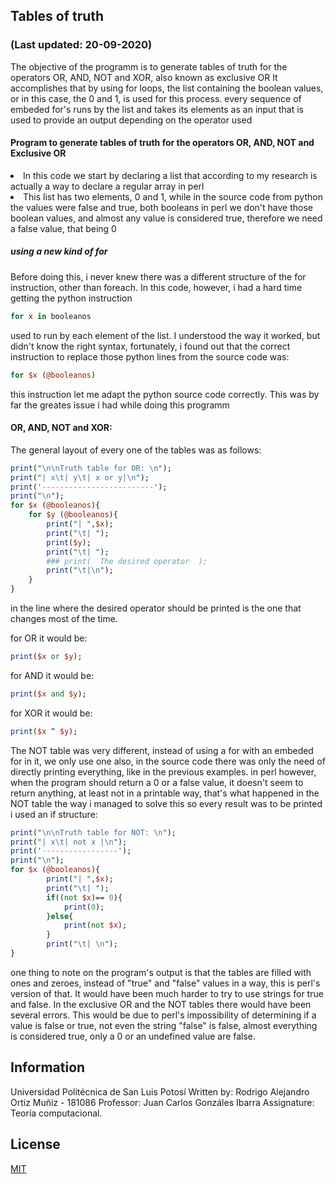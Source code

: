 ## Tables of truth 
### (Last updated: 20-09-2020)
The objective of the programm is to generate tables of truth for the operators OR, AND, NOT and XOR, also known as exclusive OR
It accomplishes that by using for loops, the list containing the boolean values, or in this case, the 0 and 1, is used for this process. 
every sequence of embeded for's runs by the list and takes its elements as an input that is used to provide an output depending on the operator used


#### Program to generate tables of truth for the operators OR, AND, NOT and Exclusive OR
  <li>In this code we start by declaring a list that according to my research is actually a way to declare a regular array in perl</li>
  <li> This list has two elements, 0 and 1, while in the source code from python the values were false and true, both booleans
  in perl we don't have those boolean values, and almost any value is considered true, therefore we need a false value, that being 0</li>
  
##### using a new kind of for

Before doing this, i never knew there was a different structure of the for instruction, other than foreach. 
In this code, however, i had a hard time getting the python instruction 
```python
for x in booleanos
```
used to run by each element of the list.
I understood the way it worked, but didn't know the right syntax, fortunately, i found out that the correct instruction 
to replace those python lines from the source code was:

```perl
for $x (@booleanos)
```
this instruction let me adapt the python source code correctly. This was by far the greates issue i had while doing this programm



#### OR, AND, NOT and XOR:

The general layout of every one of the tables was as follows: 

```perl
print("\n\nTruth table for OR: \n");
print("| x\t| y\t| x or y|\n");
print('-------------------------');
print("\n");
for $x (@booleanos){
	for $y (@booleanos){
		print("| ",$x);
		print("\t| ");
		print($y);
		print("\t| ");
		### print(  The desired operator  );
		print("\t|\n");
	}
}
```
in the line where the desired operator should be printed is the one that changes most of the time.

for OR it would be: 
```perl
print($x or $y);
```

for AND it would be: 
```perl
print($x and $y);
```

for XOR it would be: 
```perl
print($x ^ $y);
```

The NOT table was very different, instead of using a for with an embeded for in it, we only use one
also, in the source code there was only the need of directly printing everything, like in the previous examples.
in perl however, when the program should return a 0 or a false value, it doesn't seem to return anything, at least not in a printable way, that's what happened in the NOT table
the way i managed to solve this so every result was to be printed i used an if structure:
```perl
print("\n\nTruth table for NOT: \n");
print("| x\t| not x |\n");
print('-----------------');
print("\n");
for $x (@booleanos){
		print("| ",$x);
		print("\t| ");
		if((not $x)== 0){
			print(0);
		}else{
			print(not $x);
		}
		print("\t| \n");
}
```
one thing to note on the program's output is that the tables are filled with ones and zeroes, instead of "true" and "false" values
in a way, this is perl's version of that.
It would have been much harder to try to use strings for true and false. In the exclusive OR and the NOT tables there would have been several errors.
This would be due to perl's impossibility of determining if a value is false or true, not even the string "false" is false, almost everything is considered true, only a 0 or an undefined value are false.



## Information

Universidad Politécnica de San Luis Potosí
Written by: Rodrigo Alejandro Ortiz Muñiz - 181086
Professor: Juan Carlos Gonzáles Ibarra
Assignature: Teoría computacional.


## License
[MIT](https://choosealicense.com/licenses/mit/)
